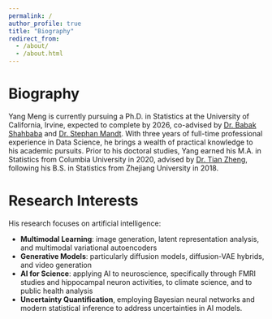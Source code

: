 ```yaml
---
permalink: /
author_profile: true
title: "Biography"
redirect_from: 
  - /about/
  - /about.html
---
```


Biography
======
Yang Meng is currently pursuing a Ph.D. in Statistics at the University of California, Irvine, expected to complete by 2026, co-advised by [Dr. Babak Shahbaba](https://ics.uci.edu/~babaks/) and [Dr. Stephan Mandt](http://www.stephanmandt.com/). With three years of full-time professional experience in Data Science, he brings a wealth of practical knowledge to his academic pursuits. Prior to his doctoral studies, Yang earned his M.A. in Statistics from Columbia University in 2020, advised by [Dr. Tian Zheng](http://www.stat.columbia.edu/~tzheng/), following his B.S. in Statistics from Zhejiang University in 2018.

Research Interests
======
His research focuses on artificial intelligence: 

* **Multimodal Learning**: image generation, latent representation analysis, and multimodal variational autoencoders
* **Generative Models**: particularly diffusion models, diffusion-VAE hybrids, and video generation
* **AI for Science**: applying AI to neuroscience, specifically through FMRI studies and hippocampal neuron activities, to climate science, and to public health analysis
* **Uncertainty Quantification**, employing Bayesian neural networks and modern statistical inference to address uncertainties in AI models.